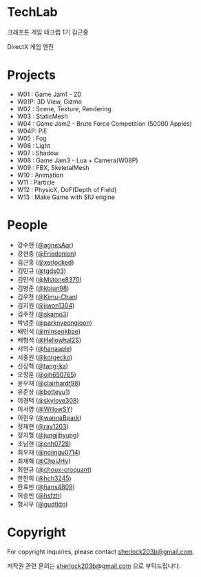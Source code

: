 # TechLab
크래프톤 게임 테크랩 1기 김근홍

DirectX 게임 엔진

# Projects
- W01 : Game Jam1 - 2D
- W01P: 3D View, Gizmo
- W02 : Scene, Texture, Rendering
- W03 : StaticMesh
- W04 : Game Jam2 - Brute Force Competition (50000 Apples)
- W04P: PIE
- W05 : Fog
- W06 : Light
- W07 : Shadow
- W08 : Game Jam3 - Lua + Camera(W08P)
- W09 : FBX, SkeletalMesh
- W10 : Animation
- W11 : Particle
- W12 : PhysicX, DoF(Depth of Field)
- W13 : Make Game with SIU engine

# People
- 강수현 ([@agnesAqr](https://github.com/agnesAqr))
- 강현중 ([@Friedonion](https://github.com/Friedonion))
- 김근홍 ([@xerlocked](https://github.com/xerlocked))
- 김민규 ([@tgds03](https://github.com/tgds03))
- 김민석 ([@Mstone8370](https://github.com/Mstone8370))
- 김병준 ([@kbjun98](https://github.com/kbjun98))
- 김우찬 ([@Kimu-Chan](https://github.com/Kimu-Chan))
- 김지원 ([@jiwon1304](https://github.com/jiwon1304))
- 김주찬 ([@skamo3](https://github.com/skamo3))
- 박녕준 ([@parknyeongjoon](https://github.com/parknyeongjoon))
- 배민석 ([@minseokbae](https://github.com/minseokbae))
- 배형석 ([@Hellowhal2S](https://github.com/Hellowhal2S))
- 서의수 ([@hanaaple](https://github.com/hanaaple))
- 서중원 ([@korgecko](https://github.com/korgecko))
- 신상혁 ([@tang-ka](https://github.com/tang-ka))
- 오정훈 ([@ojh650765](https://github.com/ojh650765))
- 윤우재 ([@clairhardt98](https://github.com/clairhardt98))
- 유준상 ([@botteyu1](https://github.com/botteyu1))
- 이경택 ([@skylove308](https://github.com/skylove308))
- 이서영 ([@WillowSY](https://github.com/WillowSY))
- 이헌우 ([@wannaBpark](https://github.com/wannaBpark))
- 정재현 ([@ray1203](https://github.com/ray1203))
- 정지형 ([@jungjihyung](https://github.com/jungjihyung))
- 조남현 ([@cnh0728](https://github.com/cnh0728))
- 최우재 ([@nojingu0714](https://github.com/nojingu0714))
- 최재혁 ([@ChoiJHy](https://github.com/ChoiJHy))
- 최현규 ([@choux-croquant](https://github.com/choux-croquant))
- 한찬희 ([@hch3245](https://github.com/hch3245))
- 한효빈 ([@hans4809](https://github.com/hans4809))
- 허승빈 ([@hsfzh](https://github.com/hsfzh))
- 형시우 ([@gudtldn](https://github.com/gudtldn))


# Copyright
For copyright inquiries, please contact sherlock203b@gmail.com.

저작권 관련 문의는 sherlock203b@gmail.com 으로 부탁드립니다.
